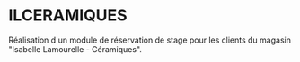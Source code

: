 # ILCERAMIQUES
Réalisation d'un module de réservation de stage pour les clients du magasin "Isabelle Lamourelle - Céramiques".
